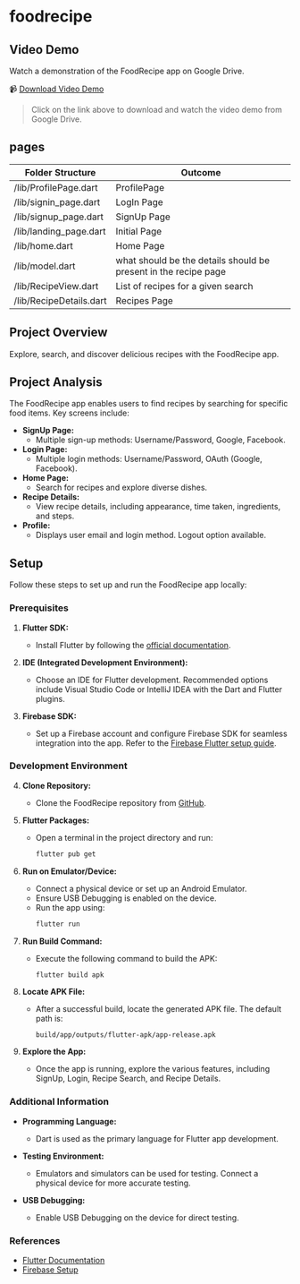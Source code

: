 # foodrecipe
## Video Demo

Watch a demonstration of the FoodRecipe app on Google Drive.

📹 [Download Video Demo]()

> Click on the link above to download and watch the video demo from Google Drive.

## pages
|Folder Structure | Outcome |
| --- | --- |
| /lib/ProfilePage.dart | ProfilePage |
| /lib/signin_page.dart | LogIn Page |
| /lib/signup_page.dart | SignUp Page |
| /lib/landing_page.dart | Initial Page |
| /lib/home.dart | Home Page |
| /lib/model.dart | what should be the details should be present in the recipe page |
| /lib/RecipeView.dart|List of recipes for a given search |
| /lib/RecipeDetails.dart | Recipes Page|

## Project Overview
Explore, search, and discover delicious recipes with the FoodRecipe app.
## Project Analysis

The FoodRecipe app enables users to find recipes by searching for specific food items. Key screens include:

- **SignUp Page:**
  - Multiple sign-up methods: Username/Password, Google, Facebook.
- **Login Page:**
  - Multiple login methods: Username/Password, OAuth (Google, Facebook).
- **Home Page:**
  - Search for recipes and explore diverse dishes.
- **Recipe Details:**
  - View recipe details, including appearance, time taken, ingredients, and steps.
- **Profile:**
  - Displays user email and login method. Logout option available.
## Setup

Follow these steps to set up and run the FoodRecipe app locally:

### Prerequisites

1. **Flutter SDK:**
   - Install Flutter by following the [official documentation](https://docs.flutter.dev/get-started/install).

2. **IDE (Integrated Development Environment):**
   - Choose an IDE for Flutter development. Recommended options include Visual Studio Code or IntelliJ IDEA with the Dart and Flutter plugins.

3. **Firebase SDK:**
   - Set up a Firebase account and configure Firebase SDK for seamless integration into the app. Refer to the [Firebase Flutter setup guide](https://firebase.google.com/docs/flutter/setup?platform=ios).

### Development Environment

4. **Clone Repository:**
   - Clone the FoodRecipe repository from [GitHub](https://github.com/SasankKaramsetty/FoodRecipe).

5. **Flutter Packages:**
   - Open a terminal in the project directory and run:
     ```bash
     flutter pub get
     ```

6. **Run on Emulator/Device:**
   - Connect a physical device or set up an Android Emulator.
   - Ensure USB Debugging is enabled on the device.
   - Run the app using:
     ```bash
     flutter run
     ```
7. **Run Build Command:**
   - Execute the following command to build the APK:
     ```bash
     flutter build apk
     ```

8. **Locate APK File:**
   - After a successful build, locate the generated APK file. The default path is:
     ```
     build/app/outputs/flutter-apk/app-release.apk
     ```

9. **Explore the App:**
   - Once the app is running, explore the various features, including SignUp, Login, Recipe Search, and Recipe Details.


### Additional Information

- **Programming Language:**
   - Dart is used as the primary language for Flutter app development.

- **Testing Environment:**
   - Emulators and simulators can be used for testing. Connect a physical device for more accurate testing.

- **USB Debugging:**
   - Enable USB Debugging on the device for direct testing.

### References

- [Flutter Documentation](https://docs.flutter.dev/get-started/install)
- [Firebase Setup](https://firebase.google.com/docs/flutter/setup?platform=ios)  
